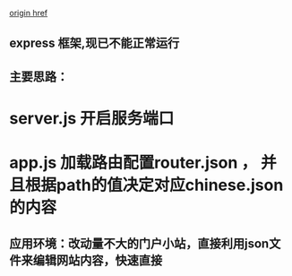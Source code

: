 [origin href](https://cnodejs.org/topic/4f16442ccae1f4aa270010bf)

## express 框架,现已不能正常运行

## 主要思路：
# server.js 开启服务端口
# app.js 加载路由配置router.json ， 并且根据path的值决定对应chinese.json的内容

## 应用环境：改动量不大的门户小站，直接利用json文件来编辑网站内容，快速直接
